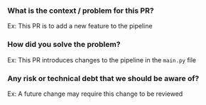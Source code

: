 ### What is the context / problem for this PR?
Ex: This PR is to add a new feature to the pipeline

### How did you solve the problem? 
Ex: This PR introduces changes to the pipeline in the `main.py` file

### Any risk or technical debt that we should be aware of?
Ex: A future change may require this change to be reviewed